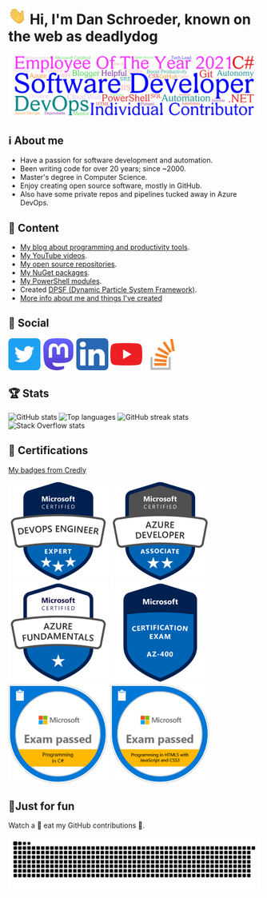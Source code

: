 # ![Hand waving](Images/Hand-waving.gif) Hi, I'm Dan Schroeder, known on the web as deadlydog

![Word cloud banner with descriptive words about Dan Schroeder](Images/Word-Cloud-Banner.png)

## ℹ About me

- Have a passion for software development and automation.
- Been writing code for over 20 years; since ~2000.
- Master's degree in Computer Science.
- Enjoy creating open source software, mostly in GitHub.
- Also have some private repos and pipelines tucked away in Azure DevOps.

## 🍨 Content

- [My blog about programming and productivity tools](https://blog.danskingdom.com).
- [My YouTube videos](https://www.youtube.com/user/deadlydog/featured).
- [My open source repositories](https://github.com/deadlydog?tab=repositories&type=source).
- [My NuGet packages](https://www.nuget.org/profiles/deadlydog).
- [My PowerShell modules](https://www.powershellgallery.com/profiles/deadlydog).
- Created [DPSF (Dynamic Particle System Framework)](http://xnaparticles.com/ProjectsThatUseDPSF.php).
- [More info about me and things I've created](https://blog.danskingdom.com/about)

## 💬 Social

[![Twitter](Images/Twitter-icon.png)](https://twitter.com/deadlydog)
[![Mastodon](Images/Mastodon-icon.png)](https://hachyderm.io/@deadlydog)
[![LinkedIn](Images/LinkedIn-icon.png)](https://www.linkedin.com/in/1danielschroeder)
[![YouTube](Images/YouTube-icon.png)](https://www.youtube.com/channel/UCcESXeG56v-AZb63CGz1r7Q)
[![Stack Overflow](Images/Stack-Overflow-icon.png)](https://stackoverflow.com/users/602585/deadlydog)

## 🏆 Stats

![GitHub stats](https://github-readme-stats.vercel.app/api?username=deadlydog&show_icons=true&theme=tokyonight)
![Top languages](https://github-readme-stats.vercel.app/api/top-langs/?username=deadlydog&theme=tokyonight)
![GitHub streak stats](https://github-readme-streak-stats.herokuapp.com/?user=deadlydog&theme=tokyonight)
![Stack Overflow stats](https://stackexchange.com/users/flair/156281.png)

## 📜 Certifications

[My badges from Credly](https://www.credly.com/users/daniel-schroeder/badges)

[![Microsoft Certified: DevOps Engineer Expert badge](Images/DevOps-Engineer-Expert-certificate-badge.png)](https://www.credly.com/badges/282a4fca-f717-479f-93eb-10d107bcfc17)
[![Microsoft Certified: Azure Developer Associate badge](Images/Azure-Developer-Associate-certificate-badge.png)](https://www.credly.com/badges/0007eb0c-6be0-4caa-ab5a-8b5cc18d8570)
[![Microsoft Certified: Azure Fundamentals badge](Images/Azure-Fundamentals-certificate-badge.png)](https://www.credly.com/badges/4b57c7bb-0fc6-4eed-83a6-8e0bf894d14d)
[![AZ-400: Designing and Implementing Microsoft DevOps Solutions badge](Images/Exam-AZ400-badge.png)](https://www.credly.com/badges/f1d17019-0790-4ae4-b0b1-cc70c8dd7c1f)
[![Exam 483: Programming in C# badge](Images/Exam-Programming-in-C-Sharp-certificate-badge.png)](https://www.credly.com/badges/369c8a62-e467-4bea-b006-b6abde03b6ec)
[![Exam 480: Programming in HTML5 with JavaScript and CSS3 badge](Images/Exam-Programming-in-HTML5-with-JavaScript-and-CSS3-Certificate-Badge.png)](https://www.credly.com/badges/0b6019f5-a2a0-4d8c-bc15-a95f4c6dc580)

## 🎈Just for fun

Watch a 🐍 eat my GitHub contributions 🍏.

![GitHubContributionsSnake](https://github.com/deadlydog/deadlydog/blob/GitHubContributionsSnakeImage/github-contribution-grid-snake.svg)

